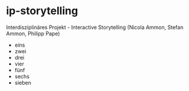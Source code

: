 ip-storytelling
===============

Interdisziplinäres Projekt - Interactive Storytelling  (Nicola Ammon, Stefan Ammon, Philipp Pape)

- eins
- zwei
- drei
- vier
- fünf
- sechs
- sieben
